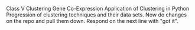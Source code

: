 Class V
Clustering
Gene Co-Expression Application of Clustering in Python
Progression of clustering techniques and their data sets.
Now do changes on the repo and pull them down.  Respond on the next line with "got it".
